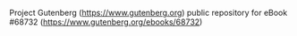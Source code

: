 Project Gutenberg (https://www.gutenberg.org) public repository for eBook #68732 (https://www.gutenberg.org/ebooks/68732)
